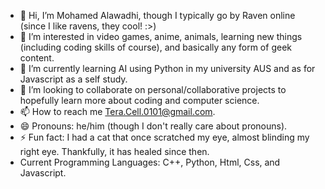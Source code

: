 - 👋 Hi, I’m Mohamed Alawadhi, though I typically go by Raven online (since I like ravens, they cool! :>)
- 👀 I’m interested in video games, anime, animals, learning new things (including coding skills of course), and basically any form of geek content.
- 🌱 I’m currently learning AI using Python in my university AUS and as for Javascript as a self study.
- 💞️ I’m looking to collaborate on personal/collaborative projects to hopefully learn more about coding and computer science.
- 📫 How to reach me Tera.Cell.0101@gmail.com.
- 😄 Pronouns: he/him (though I don't really care about pronouns).
- ⚡ Fun fact: I had a cat that once scratched my eye, almost blinding my right eye. Thankfully, it has healed since then.
- Current Programming Languages: C++, Python, Html, Css, and Javascript.

<!---
Raven-04/Raven-04 is a ✨ special ✨ repository because its `README.md` (this file) appears on your GitHub profile.
You can click the Preview link to take a look at your changes.
--->
